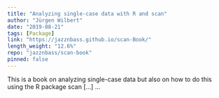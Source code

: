 ```yaml
---
title: "Analyzing single-case data with R and scan"
author: "Jürgen Wilbert"
date: "2019-08-21"
tags: [Package]
link: "https://jazznbass.github.io/scan-Book/"
length_weight: "12.6%"
repo: "jazznbass/scan-book"
pinned: false
---
```


This is a book on analyzing single-case data but also on how to do this using the R package scan [...]  ...

